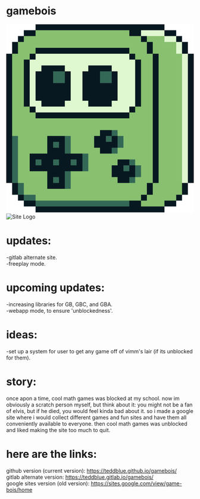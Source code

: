 # gamebois
![Site Logo](/imageAssets/gameboislogo512.gif)
![Site Logo](https://github.com/teddblue/gamebois/blob/main/imageAssets/gameboislogo512.gif)

# updates:
-gitlab alternate site.\
-freeplay mode.

# upcoming updates:
-increasing libraries for GB, GBC, and GBA.\
-webapp mode, to ensure 'unblockedness'.

# ideas:
-set up a system for user to get any game off of vimm's lair (if its unblocked for them).

# story:
once apon a time, cool math games was blocked at my school. now im obviously a scratch person myself, but think about it: you might not be a fan of elvis, but if he died, you would feel kinda bad about it. so i made a google site where i would collect different games and fun sites and have them all conveniently available to everyone. then cool math games was unblocked and liked making the site too much to quit.

# here are the links:
github version (current version): https://teddblue.github.io/gamebois/ \
gitlab alternate version: https://teddblue.gitlab.io/gamebois/ \
google sites version (old version): https://sites.google.com/view/game-bois/home
